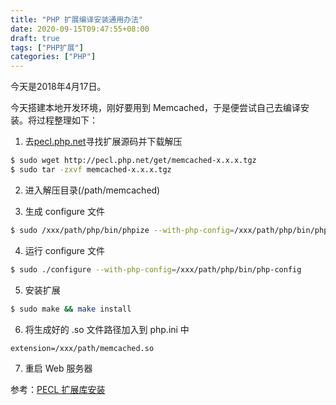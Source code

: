 ```yaml
---
title: "PHP 扩展编译安装通用办法"
date: 2020-09-15T09:47:55+08:00
draft: true
tags: ["PHP扩展"]
categories: ["PHP"]
---
```

今天是2018年4月17日。

今天搭建本地开发环境，刚好要用到 Memcached，于是便尝试自己去编译安装。将过程整理如下：

<!--more-->

1. 去[pecl.php.net](http://pecl.php.net "pecl.php.net")寻找扩展源码并下载解压

```bash
$ sudo wget http://pecl.php.net/get/memcached-x.x.x.tgz
$ sudo tar -zxvf memcached-x.x.x.tgz
```

2. 进入解压目录(/path/memcached)

3. 生成 configure 文件

```bash
$ sudo /xxx/path/php/bin/phpize --with-php-config=/xxx/path/php/bin/php-config
```

4. 运行 configure 文件

```bash
$ sudo ./configure --with-php-config=/xxx/path/php/bin/php-config
```

5. 安装扩展

``` bash
$ sudo make && make install
```

6. 将生成好的 .so 文件路径加入到 php.ini 中

`extension=/xxx/path/memcached.so`

7. 重启 Web 服务器

参考：[PECL 扩展库安装](http://php.net/manual/zh/install.pecl.php "PECL扩展库安装")